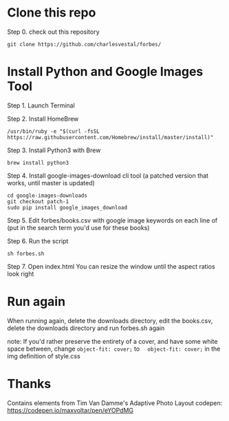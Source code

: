 # Clone this repo

Step 0. check out this repository

`git clone https://github.com/charlesvestal/forbes/`

# Install Python and Google Images Tool

Step 1. Launch Terminal

Step 2. Install HomeBrew

`/usr/bin/ruby -e "$(curl -fsSL https://raw.githubusercontent.com/Homebrew/install/master/install)"`

Step 3. Install Python3 with Brew

`brew install python3`

Step 4. Install google-images-download cli tool (a patched version that works, until master is updated)

```git clone https://github.com/Joeclinton1/google-images-download/
cd google-images-downloads
git checkout patch-1
sudo pip install google_images_download
```

Step 5. Edit forbes/books.csv with google image keywords on each line of (put in the search term you'd use for these books)

Step 6. Run the script
```cd forbes
sh forbes.sh
```

Step 7. Open index.html
You can resize the window until the aspect ratios look right

# Run again

When running again, delete the downloads directory, edit the books.csv, delete the downloads directory and run forbes.sh again

note: If you'd rather preserve the entirety of a cover, and have some white space between, change `object-fit: cover;` to `  object-fit: cover;` in the img definition of style.css

# Thanks

Contains elements from Tim Van Damme's Adaptive Photo Layout codepen: https://codepen.io/maxvoltar/pen/eYOPdMG
